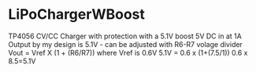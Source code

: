 # LiPoChargerWBoost
TP4056 CV/CC Charger with protection with a 5.1V boost
5V DC in at 1A
Output by my design is 5.1V - can be adjusted with R6-R7 volage divider
Vout = Vref X (1 + (R6/R7))  where Vref is 0.6V
5.1V = 0.6 x (1+(7.5/1))  0.6 x 8.5=5.1V
